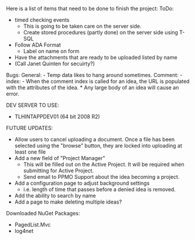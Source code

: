 Here is a list of items that need to be done to finish the project:
ToDo:
  - timed checking events
    * This is going to be taken care on the server side.
    * Create stored procedures (partly done) on the server side using T-SQL
  - Follow ADA Format
    * Label on name on form
  - Have the attachments that are ready to be uploaded listed by name
  - (Call Janet Quinten for secuirty?)

Bugs:
  General:
    - Temp data likes to hang around sometimes.
  Comment:
    - index:
      - When the comment index is called for an idea, the URL is populated with the attributes of the idea. 
          * Any large body of an idea will cause an error.

DEV SERVER TO USE:
  - TLHINTAPPDEV01 (64 bit 2008 R2)

FUTURE UPDATES:
- Allow users to cancel uploading a document. Once a file has been selected using the "browse" 
  button, they are locked into uploading at least one file
- Add a new field of "Project Manager"
  - This will be filled out on the Active Project. It will be required when submitting for Active Project.
  - Send email to PPMO Support about the idea becoming a project.
- Add a configuration page to adjust background settings
  - i.e. length of time that passes before a denied idea is removed.
- Add the ability to search by name
- Add a page to make deleting multiple ideas?

Downloaded NuGet Packages:
- PagedList.Mvc
- log4net
